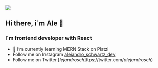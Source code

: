 ![](https://i.imgur.com/csBk6zP.jpg)

## Hi there, i´m Ale 👋
### I´m frontend developer with React

- 🌱 I’m currently learning MERN Stack on Platzi
- Follow me on Instagram [alejandro_schwartz_dev](tps://www.instagram.com/alejandro_schwartz_dev/)
- Follow me on Twitter [_lejandrosch_]ttps://twitter.com/_alejandrosch_)




<!--

**alejandroschwartz/alejandroschwartz** is a ✨ _special_ ✨ repository because its `README.md` (this file) appears on your GitHub profile.

Here are some ideas to get you started:

- 🔭 I’m currently working on ...
- 🌱 I’m currently learning ...
- 👯 I’m looking to collaborate on ...
- 🤔 I’m looking for help with ...
- 💬 Ask me about ...
- 📫 How to reach me: ...
- 😄 Pronouns: ...
- ⚡ Fun fact: ...

-->
